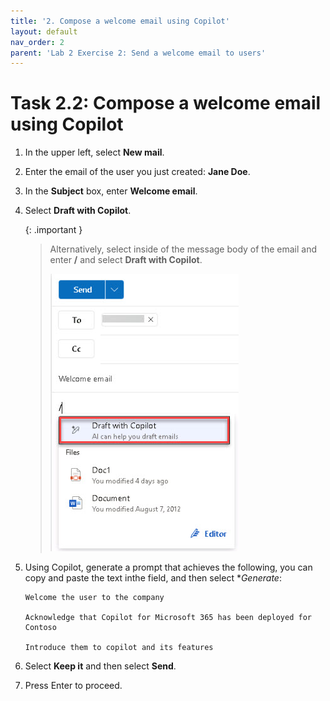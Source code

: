 ```yaml
---
title: '2. Compose a welcome email using Copilot'
layout: default
nav_order: 2
parent: 'Lab 2 Exercise 2: Send a welcome email to users'
---
```


# Task 2.2: Compose a welcome email using Copilot

1. In the upper left, select **New mail**.  
 
1. Enter the email of the user you just created: **Jane Doe**.

1. In the **Subject** box, enter **Welcome email**.

1. Select **Draft with Copilot**.

    {: .important }
	> Alternatively, select inside of the message body of the email and enter **/** and select **Draft with Copilot**.
    >
    > ![l2a7.jpg](../media/lab2/a7.jpg)

1. Using Copilot, generate a prompt that achieves the following, you can copy and paste the text inthe field, and then select **Generate*:

    ```
	Welcome the user to the company
	
	Acknowledge that Copilot for Microsoft 365 has been deployed for Contoso
	
	Introduce them to copilot and its features
	```

1. Select **Keep it** and then select **Send**.

1. Press Enter to proceed.